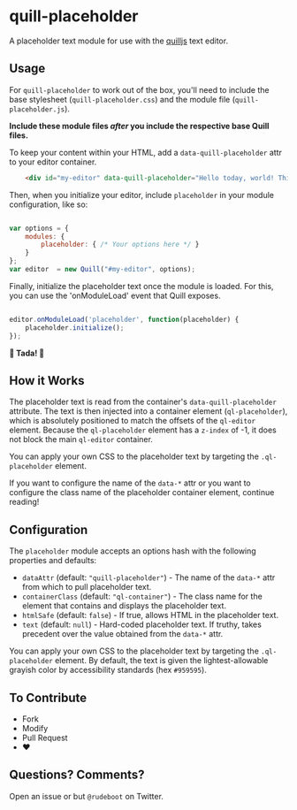 # quill-placeholder
A placeholder text module for use with the [quilljs](https://quilljs.org) text editor.

## Usage
For `quill-placeholder` to work out of the box, 
you'll need to include the base stylesheet 
(`quill-placeholder.css`) and the module file
(`quill-placeholder.js`).

**Include these module files _after_ you include the respective base Quill files.**

To keep your content within your HTML, add a `data-quill-placeholder` attr to your editor container.

```html
    <div id="my-editor" data-quill-placeholder="Hello today, world! This is my placeholder text."></div>
```

Then, when you initialize your editor, include `placeholder` in your module configuration, like so:

```javascript

var options = {
    modules: {
        placeholder: { /* Your options here */ }
    }
};
var editor  = new Quill("#my-editor", options);
```

Finally, initialize the placeholder text once the module is loaded. For this, you can use the 'onModuleLoad' event that Quill exposes.

```javascript

editor.onModuleLoad('placeholder', function(placeholder) {
    placeholder.initialize();
});

```
**:tada: Tada! :tada:**

## How it Works
The placeholder text is read from the container's `data-quill-placeholder` attribute. 
The text is then injected into a container element (`ql-placeholder`), 
which is absolutely positioned to match the offsets of the `ql-editor` element. 
Because the `ql-placeholder` element has a `z-index` of -1, 
it does not block the main `ql-editor` container.

You can apply your own CSS to the placeholder text by targeting the `.ql-placeholder` element.

If you want to configure the name of the `data-*` attr 
or you want to configure the class name of the placeholder container element, 
continue reading!

## Configuration

The `placeholder` module accepts an options hash with the following properties and defaults:

* `dataAttr` (default: `"quill-placeholder"`) - The name of the `data-*` attr from which to pull placeholder text.
* `containerClass` (default: `"ql-container"`) - The class name for the element that contains and displays the placeholder text.
* `htmlSafe` (default: `false`) - If true, allows HTML in the placeholder text.
* `text` (default: `null`) - Hard-coded placeholder text. If truthy, takes precedent over the value obtained from the `data-*` attr.


You can apply your own CSS to the placeholder text by targeting the `.ql-placeholder` element. 
By default, the text is given the lightest-allowable grayish color by accessibility standards (hex `#959595`).


## To Contribute

* Fork
* Modify
* Pull Request
* :heart:

## Questions? Comments?

Open an issue or but `@rudeboot` on Twitter.